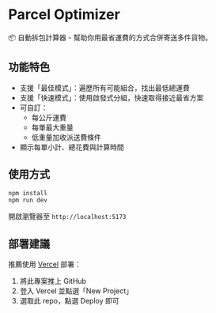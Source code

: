 # Parcel Optimizer

📦 自動拆包計算器 - 幫助你用最省運費的方式合併寄送多件貨物。

## 功能特色

- 支援「最佳模式」：遍歷所有可能組合，找出最低總運費
- 支援「快速模式」：使用啟發式分組，快速取得接近最省方案
- 可自訂：
  - 每公斤運費
  - 每單最大重量
  - 低重量加收派送費條件
- 顯示每單小計、總花費與計算時間

## 使用方式

```bash
npm install
npm run dev
```

開啟瀏覽器至 `http://localhost:5173`

## 部署建議

推薦使用 [Vercel](https://vercel.com) 部署：
1. 將此專案推上 GitHub
2. 登入 Vercel 並點選「New Project」
3. 選取此 repo，點選 Deploy 即可
